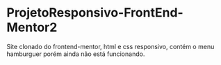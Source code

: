 # ProjetoResponsivo-FrontEnd-Mentor2
Site clonado do frontend-mentor, html e css responsivo, contém o menu hamburguer porém ainda não está funcionando.
